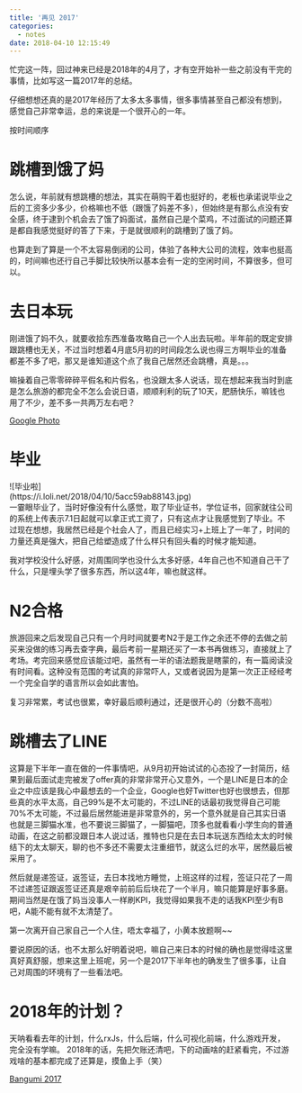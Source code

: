 ```yaml
---
title: '再见 2017'
categories:
  - notes
date: 2018-04-10 12:15:49
---
```



忙完这一阵，回过神来已经是2018年的4月了，才有空开始补一些之前没有干完的事情，比如写这一篇2017年的总结。

仔细想想还真的是2017年经历了太多太多事情，很多事情甚至自己都没有想到，感觉自己非常幸运，总的来说是一个很开心的一年。
<!-- more -->

按时间顺序

# 跳槽到饿了妈

怎么说，年前就有想跳槽的想法，其实在萌购干着也挺好的，老板也承诺说毕业之后的工资多少多少，价格嘛也不低（跟饿了妈差不多），但始终是有那么点没有安全感，终于逮到个机会去了饿了妈面试，虽然自己是个菜鸡，不过面试的问题还算是都自我感觉挺好的答了下来，于是就很顺利的跳槽到了饿了妈。

也算走到了算是一个不太容易倒闭的公司，体验了各种大公司的流程，效率也挺高的，时间嘛也还行自己手脚比较快所以基本会有一定的空闲时间，不算很多，但可以。

# 去日本玩

刚进饿了妈不久，就要收拾东西准备攻略自己一个人出去玩啦。半年前的既定安排跟跳槽也无关，不过当时想着4月底5月初的时间段怎么说也得三方啊毕业的准备都差不多了吧，那又是谁知道这个点了我自己居然还会跳槽，真是。。。

嘛操着自己零零碎碎平假名和片假名，也没跟太多人说话，现在想起来我当时到底是怎么旅游的都完全不怎么会说日语，顺顺利利的玩了10天，肥肠快乐，嘛钱也用了不少，差不多一共两万左右吧？

[Google Photo](https://photos.app.goo.gl/Gh0Qox7rmOz3rRqz2)

# 毕业

<div class="IMGalignRight" style="width: 330px;">![毕业啦](https://i.loli.net/2018/04/10/5acc59ab88143.jpg)</div>
一霎眼毕业了，当时好像没有什么感觉，取了毕业证书，学位证书，回家就往公司的系统上传表示7.1日起就可以拿正式工资了，只有这点才让我感觉到了毕业。不过现在想想，我居然已经是个社会人了，而且已经实习+上班上了一年了，时间的力量还真是强大，把自己给塑造成了什么样只有回头看的时候才能知道。

我对学校没什么好感，对周围同学也没什么太多好感，4年自己也不知道自己干了什么，只是埋头学了很多东西，所以这4年，嘛也就这样。

# N2合格

旅游回来之后发现自己只有一个月时间就要考N2于是工作之余还不停的去做之前买来没做的练习再去查字典，最后考前一星期还买了一本书再做练习，直接就上了考场。考完回来感觉应该能过吧，虽然有一半的语法题我是瞎蒙的，有一篇阅读没有时间看。这种没有范围的考试真的非常吓人，又或者说因为是第一次正正经经考一个完全自学的语言所以会如此害怕。

复习非常累，考试也很累，幸好最后顺利通过，还是很开心的（分数不高啦）

# 跳槽去了LINE

这算是下半年一直在做的一件事情吧，从9月初开始试试的心态投了一封简历，结果到最后面试走完被发了offer真的非常非常开心又意外，一个是LINE是日本的企业之中应该是我心中最想去的一个企业，Google也好Twitter也好也很想去，但那些真的水平太高，自己99%是不太可能的，不过LINE的话最初我觉得自己可能70%不太可能，不过最后居然能进是非常意外的，另一个意外就是自己其实日语也就是三脚猫水准，也不要说三脚猫了，一脚猫吧，顶多也就看看小学生向的普通动画，在这之前都没跟日本人说过话，推特也只是在去日本玩送东西给太太的时候结下的太太聊天，聊的也不多还不需要太注重细节，就这么烂的水平，居然最后被采用了。

然后就是递签证，返签证，去日本找地方睡觉，上班这样的过程，签证只花了一周不过递签证跟返签证还真是艰辛前前后后块花了一个半月，嘛只能算是好事多磨。期间当然是在饿了妈当没事人一样刷KPI，我觉得如果我不走的话我KPI至少有B吧，A能不能有就不太清楚了。

第一次离开自己家自己一个人住，唔太幸福了，小黄本放题啊~~

要说原因的话，也不太那么好明着说吧，嘛自己来日本的时候的确也是觉得哇这里真好真舒服，想来这里上班呢，另一个是2017下半年也的确发生了很多事，让自己对周围的环境有了一些看法吧。

# 2018年的计划？

天呐看看去年的计划，什么rxJs，什么后端，什么可视化前端，什么游戏开发，完全没有学嘛。
2018年的话，先把欠账还清吧，下的动画啥的赶紧看完，不过游戏啥的基本都完成了还算是，摸鱼上手（笑）

[Bangumi 2017](https://bgm.tv/award/2017/xingo)

